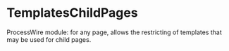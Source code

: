 # TemplatesChildPages
ProcessWire module: for any page, allows the restricting of templates that may be used for child pages.
